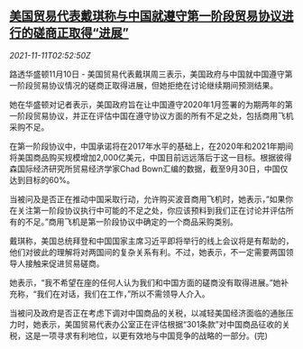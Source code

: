 <!--1636599663000-->
[美国贸易代表戴琪称与中国就遵守第一阶段贸易协议进行的磋商正取得“进展”](https://cn.reuters.com/article/us-trade-tai-china-deal-talk-1111-idCNKBS2HW081)
------

<div><i>2021-11-11T02:52:50Z</i></div><p>路透华盛顿11月10日 - 美国贸易代表戴琪周三表示，美国政府与中国就中国遵守第一阶段贸易协议情况的磋商正取得进展，但她拒绝在讨论继续期间预测结果。</p><p>她在华盛顿对记者表示，美国政府旨在让中国遵守2020年1月签署的为期两年的第一阶段贸易协议，并正在评估中国在遵守协议方面的所有不足之处，包括商用飞机采购不足。</p><p>在第一阶段协议中，中国承诺将在2017年水平的基础上，在2020年和2021年期间将美国商品购买规模增加2,000亿美元，中国目前远远落后于这一目标。根据彼得森国际经济研究所贸易经济学家Chad Bown汇编的数据，截至9月30日，中国仅达到目标的60%。</p><p>当被问及是否正在推动中国采取行动，允许购买波音商用飞机时，她表示，”如果你在关注第一阶段协议执行中可能的不足之处，你应该预料到我们正在讨论并评估所有的不足。”商用飞机是第一阶段协议中确定的一个商品采购类别。</p><p>戴琪称，美国总统拜登和中国国家主席习近平即将举行的线上会议将是有帮助的，他们对彼此的理解将对两国间的复杂关系有利。不过，她表示，不一定需要两国领导人接触来促进贸易磋商。</p><p>她表示，“我不希望在座的任何人认为我们和中国方面的磋商没有取得进展。”她补充称，“我们在对话，我们在工作，”所以不需领导人介入。</p><p>当被问及政府是否正在考虑下调对中国商品的关税，以减轻美国经济面临的通胀压力时，她表示，美国贸易代表办公室正在评估根据“301条款”对中国商品征收的关税，这是一项寻求有利地位，以更有效地与中国竞争的战略的一部分。(完)</p>
